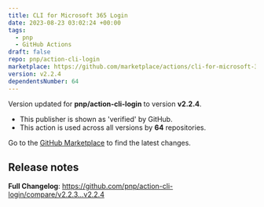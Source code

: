 ```yaml
---
title: CLI for Microsoft 365 Login
date: 2023-08-23 03:02:24 +00:00
tags:
  - pnp
  - GitHub Actions
draft: false
repo: pnp/action-cli-login
marketplace: https://github.com/marketplace/actions/cli-for-microsoft-365-login
version: v2.2.4
dependentsNumber: 64
---
```



Version updated for **pnp/action-cli-login** to version **v2.2.4**.
- This publisher is shown as 'verified' by GitHub.
- This action is used across all versions by **64** repositories.

Go to the [GitHub Marketplace](https://github.com/marketplace/actions/cli-for-microsoft-365-login) to find the latest changes.

## Release notes

**Full Changelog**: https://github.com/pnp/action-cli-login/compare/v2.2.3...v2.2.4
